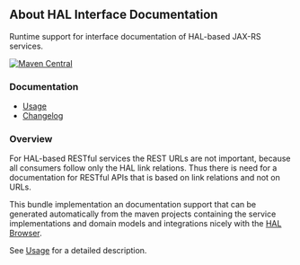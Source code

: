 ## About HAL Interface Documentation

Runtime support for interface documentation of HAL-based JAX-RS services.

[![Maven Central](https://img.shields.io/maven-central/v/io.wcm.caravan/io.wcm.caravan.hal.docs)](https://repo1.maven.org/maven2/io/wcm/caravan/io.wcm.caravan.hal.docs/)


### Documentation

* [Usage][usage]
* [Changelog][changelog]


### Overview

For HAL-based RESTful services the REST URLs are not important, because all consumers follow only the HAL link relations. Thus there is need for a documentation for RESTful APIs that is based on link relations and not on URLs.

This bundle implementation an documentation support that can be generated automatically from the maven projects containing the service implementations and domain models and integrations nicely with the [HAL Browser][hal-browser].

See [Usage][usage] for a detailed description.


[usage]: usage.html
[changelog]: changes-report.html
[hal-browser]: https://caravan.wcm.io/hal/browser/
